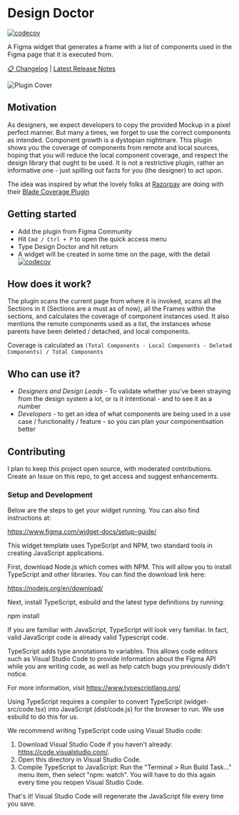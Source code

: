 # Design Doctor

[![codecov](https://codecov.io/gh/abbasdawood/design-doctor/branch/main/graph/badge.svg)](https://codecov.io/gh/abbasdawood/design-doctor)

A Figma widget that generates a frame with a list of components used in the Figma page that it is executed from.

[📋 Changelog](./CHANGELOG.md) | [Latest Release Notes](./CHANGELOG.md#110---2023-11-10)

![Plugin Cover](https://github.com/abbasdawood/design-doctor/assets/46668006/997f3553-b4da-4451-9297-628daf98c9fe)

## Motivation
As designers, we expect developers to copy the provided Mockup in a pixel perfect manner. But many a times, we forget to use the correct components as intended. Component growth is a dystopian nightmare. This plugin shows you the coverage of components from remote and local sources, hoping that you will reduce the local component coverage, and respect the design library that ought to be used. It is not a restrictive plugin, rather an informative one - just spilling out facts for you (the designer) to act upon.

The idea was inspired by what the lovely folks at [Razorpay](https://github.com/razorpay) are doing with their [Blade Coverage Plugin](https://github.com/razorpay/blade/tree/master/packages/plugin-figma-blade-coverage)

## Getting started
- Add the plugin from Figma Community
- Hit `Cmd / Ctrl + P` to open the quick access menu
- Type Design Doctor and hit return
- A widget will be created in some time on the page, with the detail[![codecov](https://codecov.io/gh/USERNAME/REPO-NAME/branch/main/graph/badge.svg)](https://codecov.io/gh/USERNAME/REPO-NAME)

## How does it work?
The plugin scans the current page from where it is invoked, scans all the Sections in it (Sections are a must as of now), all the Frames within the sections, and calculates the coverage of component instances used. It also mentions the remote components used as a list, the instances whose parents have been deleted / detached, and local components.

Coverage is calculated as 
`(Total Components - Local Components - Deleted Components) / Total Components`

## Who can use it?
- *Designers and Design Leads* - To validate whether you've been straying from the design system a lot, or is it intentional - and to see it as a number
- *Developers* - to get an idea of what components are being used in a use case / functionality / feature - so you can plan your componentisation better

## Contributing
I plan to keep this project open source, with moderated contributions. Create an Issue on this repo, to get access and suggest enhancements.

### Setup and Development
Below are the steps to get your widget running. You can also find instructions at:

https://www.figma.com/widget-docs/setup-guide/

This widget template uses TypeScript and NPM, two standard tools in creating JavaScript applications.

First, download Node.js which comes with NPM. This will allow you to install TypeScript and other
libraries. You can find the download link here:

https://nodejs.org/en/download/

Next, install TypeScript, esbuild and the latest type definitions by running:

npm install

If you are familiar with JavaScript, TypeScript will look very familiar. In fact, valid JavaScript code
is already valid Typescript code.

TypeScript adds type annotations to variables. This allows code editors such as Visual Studio Code
to provide information about the Figma API while you are writing code, as well as help catch bugs
you previously didn't notice.

For more information, visit https://www.typescriptlang.org/

Using TypeScript requires a compiler to convert TypeScript (widget-src/code.tsx) into JavaScript (dist/code.js)
for the browser to run. We use esbuild to do this for us.

We recommend writing TypeScript code using Visual Studio code:

1. Download Visual Studio Code if you haven't already: https://code.visualstudio.com/.
2. Open this directory in Visual Studio Code.
3. Compile TypeScript to JavaScript: Run the "Terminal > Run Build Task..." menu item,
   then select "npm: watch". You will have to do this again every time
   you reopen Visual Studio Code.

That's it! Visual Studio Code will regenerate the JavaScript file every time you save.
